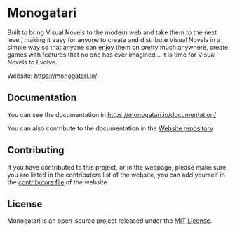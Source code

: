 # Monogatari
Built to bring Visual Novels to the modern web and take them to the next level, making it easy for anyone to create and distribute Visual Novels in a simple way so that anyone can enjoy them on pretty much anywhere, create games with features that no one has ever imagined... it is time for Visual Novels to Evolve.

Website: https://monogatari.io/

## Documentation
You can see the documentation in https://monogatari.io/documentation/

You can also contribute to the documentation in the [Website repository](https://github.com/HyuchiaDiego/MonogatariWebsite)

## Contributing

If you have contributed to this project, or in the webpage, please make sure you are listed in the contributors list of the website, you can add yourself in the [contributors file](https://github.com/HyuchiaDiego/MonogatariWebsite/blob/master/templates/contributors.html) of the website

## License
Monogatari is an open-source project released under the [MIT License](https://raw.githubusercontent.com/HyuchiaDiego/Monogatari/master/LICENSE).